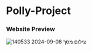 # Polly-Project
### Website Preview
![צילום מסך 2024-09-08 140533](https://github.com/user-attachments/assets/789527a3-3ec5-4504-8cd4-a9bb1e14934c)
